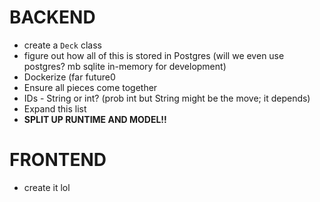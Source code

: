 # BACKEND
- create a `Deck` class
- figure out how all of this is stored in Postgres (will we even use postgres? mb sqlite in-memory for development)
- Dockerize (far future0
- Ensure all pieces come together
- IDs - String or int? (prob int but String might be the move; it depends)
- Expand this list
- **SPLIT UP RUNTIME AND MODEL!!**

# FRONTEND

- create it lol
